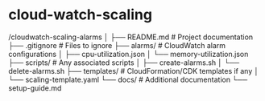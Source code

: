 # cloud-watch-scaling
/cloudwatch-scaling-alarms
│
├── README.md            # Project documentation
├── .gitignore           # Files to ignore
├── alarms/              # CloudWatch alarm configurations
│   ├── cpu-utilization.json
│   └── memory-utilization.json
├── scripts/             # Any associated scripts
│   ├── create-alarms.sh
│   └── delete-alarms.sh
├── templates/          # CloudFormation/CDK templates if any
│   └── scaling-template.yaml
└── docs/               # Additional documentation
    └── setup-guide.md
